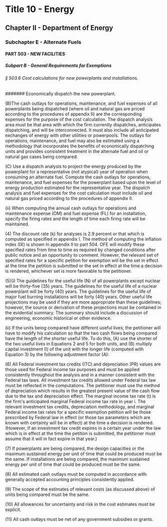 
# Title 10 - Energy
## Chapter II - Department of Energy
### Subchapter E - Alternate Fuels
#### PART 503 - NEW FACILITIES
##### Subpart B - General Requirements for Exemptions
###### § 503.6 Cost calculations for new powerplants and installations.
####### Economically dispatch the new powerplant.

(B)The cash outlays for operations, maintenance, and fuel expenses of all powerplants being dispatched (where oil and natural gas are priced according to the procedures of appendix II) are the corresponding expenses for the purpose of the cost calculation. The dispatch analysis area must be that area with which the firm currently dispatches, anticipates dispatching, and will be interconnected. It must also include all anticipated exchanges of energy with other utilities or powerpools. The outlays for operations, maintenance, and fuel may also be estimated using a methodology that incorporates the benefits of economically dispatching units and provides consistent treatment in the alternate fuel and oil or natural gas cases being compared.

(C) Use a dispatch analysis to project the energy produced by the powerplant for a representative (not atypical) year of operation when consuming an alternate fuel. Compute the cash outlays for operations, maintenance, and fuel expenses for the powerplant based upon the level of energy production estimated for the representative year. The dispatch analysis and fuel expenses for the cost calculation must include oil and natural gas priced according to the procedures of appendix II.

(ii) When computing the annual cash outlays for operations and maintenance expense (OM) and fuel expense (FL) for an installation, specify the firing rates and the length of time each firing rate will be maintained.

(4) The discount rate (k) for analyses is 2.9 percent or that which is computed as specified in appendix I. The method of computing the inflation index (IX) is shown in appendix II to part 504. OFE will modify these specified rates from time to time as required by changed conditions after public notice and an opportunity to comment. However, the relevant set of specified rates for a specific petition for exemption will be the set in effect at the time the petition is submitted or the set in effect at the time a decision is rendered, whichever set is more favorable to the petitioner.

(5)(i) The guidelines for the useful life (N) of all powerplants except nuclear will be thirty-five (35) years. The guidelines for the useful life of a nuclear powerplant will be forty (40) years. The guidelines for the useful life of major fuel burning installations will be forty (40) years. Other useful life projections may be used if they are more appropriate than these guidelines; however, the source or derivation of these projections must be contained in the evidential summary. The summary should include a discussion of engineering, economic historical or other evidence.

(ii) If the units being compared have different useful lives, the petitioner will have to modify his calculation so that the two cash flows being compared have the length of the shorter useful life. To do this, (A) use the shorter of the two useful lives in Equations 2 and 5 for both units, and (B) multiply capital investment (I) of the unit with the longer life (computed with Equation 3) by the following adjustment factor (A):

(6) All Federal investment tax credits (ITC) and depreciation (PR) values are those used for Federal income tax purposes and must be applied consistently throughout the analysis and in a manner consistent with the Federal tax laws. All investment tax credits allowed under Federal tax law must be reflected in the computations. The petitioner must use the method of depreciation which results in the greatest present value of the cash flow due to the tax and depreciation effect. The marginal income tax rate (t) is the firm's anticipated marginal Federal income tax rate in year i. The relevant investment tax credits, depreciation methodology, and marginal Federal income tax rates for a specific exemption petition will be those prescribed by Federal law in effect (or those tax parameters which are known with certainty will be in effect) at the time a decision is rendered. (However, if an investment tax credit expires in a certain year under the law which is in effect at the time the petition is submitted, the petitioner must assume that it will in fact expire in that year.)

(7) If powerplants are being compared, the design capacities or the maximum sustained energy per unit of time that could be produced must be the same. If installations are being compared, the maximum sustained energy per unit of time that could be produced must be the same.

(8) All estimated cash outlays must be computed in accordance with generally accepted accounting principles consistently applied.

(9) The scope of the estimates of relevant costs (as discussed above) of units being compared must be the same.

(10) All allowances for uncertainty and risk in the cost estimates must be explicit.

(11) All cash outlays must be net of any government subsidies or grants.
